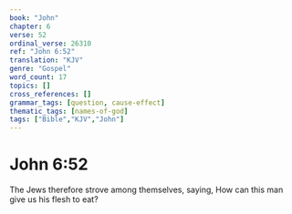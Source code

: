 ```yaml
---
book: "John"
chapter: 6
verse: 52
ordinal_verse: 26310
ref: "John 6:52"
translation: "KJV"
genre: "Gospel"
word_count: 17
topics: []
cross_references: []
grammar_tags: [question, cause-effect]
thematic_tags: [names-of-god]
tags: ["Bible","KJV","John"]
---
```


# John 6:52

The Jews therefore strove among themselves, saying, How can this man give us his flesh to eat?
